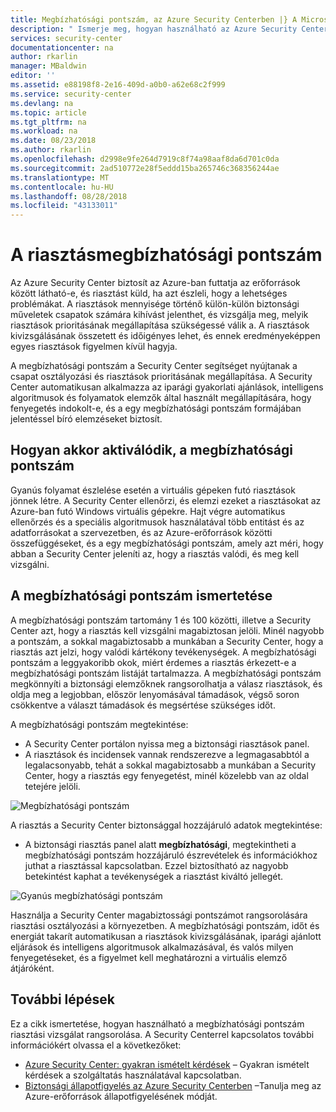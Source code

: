 ```yaml
---
title: Megbízhatósági pontszám, az Azure Security Centerben |} A Microsoft Docs
description: " Ismerje meg, hogyan használható az Azure Security Center konfidencia-pontszám a. "
services: security-center
documentationcenter: na
author: rkarlin
manager: MBaldwin
editor: ''
ms.assetid: e88198f8-2e16-409d-a0b0-a62e68c2f999
ms.service: security-center
ms.devlang: na
ms.topic: article
ms.tgt_pltfrm: na
ms.workload: na
ms.date: 08/23/2018
ms.author: rkarlin
ms.openlocfilehash: d2998e9fe264d7919c8f74a98aaf8da6d701c0da
ms.sourcegitcommit: 2ad510772e28f5eddd15ba265746c368356244ae
ms.translationtype: MT
ms.contentlocale: hu-HU
ms.lasthandoff: 08/28/2018
ms.locfileid: "43133011"
---
```

# <a name="alert-confidence-score"></a>A riasztásmegbízhatósági pontszám 

Az Azure Security Center biztosít az Azure-ban futtatja az erőforrások között látható-e, és riasztást küld, ha azt észleli, hogy a lehetséges problémákat. A riasztások mennyisége történő külön-külön biztonsági műveletek csapatok számára kihívást jelenthet, és vizsgálja meg, melyik riasztások prioritásának megállapítása szükségessé válik a. A riasztások kivizsgálásának összetett és időigényes lehet, és ennek eredményeképpen egyes riasztások figyelmen kívül hagyja.

A megbízhatósági pontszám a Security Center segítséget nyújtanak a csapat osztályozási és riasztások prioritásának megállapítása. A Security Center automatikusan alkalmazza az iparági gyakorlati ajánlások, intelligens algoritmusok és folyamatok elemzők által használt megállapítására, hogy fenyegetés indokolt-e, és a egy megbízhatósági pontszám formájában jelentéssel bíró elemzéseket biztosít.

## <a name="how-the-confidence-score-is-triggered"></a>Hogyan akkor aktiválódik, a megbízhatósági pontszám

Gyanús folyamat észlelése esetén a virtuális gépeken futó riasztások jönnek létre. A Security Center ellenőrzi, és elemzi ezeket a riasztásokat az Azure-ban futó Windows virtuális gépekre. Hajt végre automatikus ellenőrzés és a speciális algoritmusok használatával több entitást és az adatforrásokat a szervezetben, és az Azure-erőforrások közötti összefüggéseket, és a egy megbízhatósági pontszám, amely azt méri, hogy abban a Security Center jeleníti az, hogy a riasztás valódi, és meg kell vizsgálni.

## <a name="understanding-the-confidence-score"></a>A megbízhatósági pontszám ismertetése

A megbízhatósági pontszám tartomány 1 és 100 közötti, illetve a Security Center azt, hogy a riasztás kell vizsgálni magabiztosan jelöli. Minél nagyobb a pontszám, a sokkal magabiztosabb a munkában a Security Center, hogy a riasztás azt jelzi, hogy valódi kártékony tevékenységek. A megbízhatósági pontszám a leggyakoribb okok, miért érdemes a riasztás érkezett-e a megbízhatósági pontszám listáját tartalmazza. A megbízhatósági pontszám megkönnyíti a biztonsági elemzőknek rangsorolhatja a válasz riasztások, és oldja meg a legjobban, először lenyomásával támadások, végső soron csökkentve a választ támadások és megsértése szükséges időt.

A megbízhatósági pontszám megtekintése:
- A Security Center portálon nyissa meg a biztonsági riasztások panel.
-  A riasztások és incidensek vannak rendszerezve a legmagasabbtól a legalacsonyabb, tehát a sokkal magabiztosabb a munkában a Security Center, hogy a riasztás egy fenyegetést, minél közelebb van az oldal tetejére jelöli. 


 ![Megbízhatósági pontszám][1]

A riasztás a Security Center biztonsággal hozzájáruló adatok megtekintése:
- A biztonsági riasztás panel alatt **megbízhatósági**, megtekintheti a megbízhatósági pontszám hozzájáruló észrevételek és információkhoz juthat a riasztással kapcsolatban. Ezzel biztosítható az nagyobb betekintést kaphat a tevékenységek a riasztást kiváltó jellegét.

 ![Gyanús megbízhatósági pontszám][2]

Használja a Security Center magabiztossági pontszámot rangsorolására riasztási osztályozási a környezetben. A megbízhatósági pontszám, időt és energiát takarít automatikusan a riasztások kivizsgálásának, iparági ajánlott eljárások és intelligens algoritmusok alkalmazásával, és valós milyen fenyegetéseket, és a figyelmet kell meghatározni a virtuális elemző átjáróként.


## <a name="next-steps"></a>További lépések
Ez a cikk ismertetése, hogyan használható a megbízhatósági pontszám riasztási vizsgálat rangsorolása. A Security Centerrel kapcsolatos további információkért olvassa el a következőket:

* [Azure Security Center: gyakran ismételt kérdések](security-center-faq.md) – Gyakran ismételt kérdések a szolgáltatás használatával kapcsolatban.
* [Biztonsági állapotfigyelés az Azure Security Centerben](security-center-monitoring.md) –Tanulja meg az Azure-erőforrások állapotfigyelésének módját.



<!--Image references-->
[1]: ./media/security-center-confidence-score/confidence-score.png
[2]: ./media/security-center-confidence-score/suspicious-confidence-score.png
